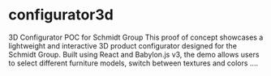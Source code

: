# configurator3d
3D Configurator POC for Schmidt Group This proof of concept showcases a lightweight and interactive 3D product configurator designed for the Schmidt Group. Built using React and Babylon.js v3, the demo allows users to select different furniture models, switch between textures and colors ....
